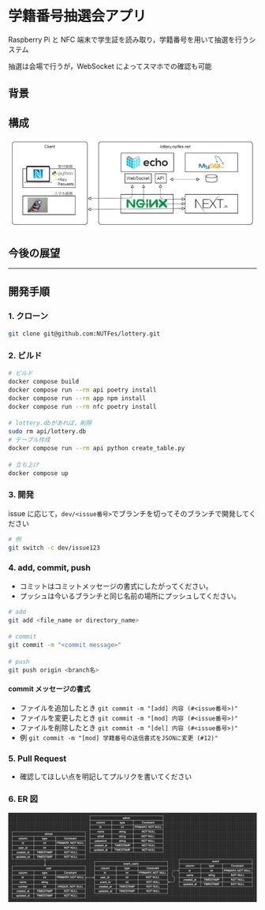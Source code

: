 # 学籍番号抽選会アプリ

Raspberry Pi と NFC 端末で学生証を読み取り，学籍番号を用いて抽選を行うシステム

抽選は会場で行うが，WebSocket によってスマホでの確認も可能

## 背景

## 構成

![lottery_diagram.png](docs/lottery_diagram.png)

## 今後の展望

---

## 開発手順

### 1. クローン

```bash
git clone git@github.com:NUTFes/lottery.git
```

### 2. ビルド

```bash
# ビルド
docker compose build
docker compose run --rm api poetry install
docker compose run --rm app npm install
docker compose run --rm nfc poetry install

# lottery.dbがあれば，削除
sudo rm api/lottery.db
# テーブル作成
docker compose run --rm api python create_table.py

# 立ち上げ
docker compose up
```

### 3. 開発

issue に応じて，`dev/<issue番号>`でブランチを切ってそのブランチで開発してください

```bash
# 例
git switch -c dev/issue123
```

### 4. add, commit, push

- コミットはコミットメッセージの書式にしたがってください。
- プッシュは今いるブランチと同じ名前の場所にプッシュしてください。

```bash
# add
git add <file_name or directory_name>

# commit
git commit -m "<commit message>"

# push
git push origin <branch名>
```

#### commit メッセージの書式

- ファイルを追加したとき
  `git commit -m "[add] 内容 (#<issue番号>)"`
- ファイルを変更したとき
  `git commit -m "[mod] 内容 (#<issue番号>)"`
- ファイルを削除したとき
  `git commit -m "[del] 内容 (#<issue番号>)"`
- 例
  `git commit -m "[mod] 学籍番号の送信書式をJSONに変更 (#12)"`

### 5. Pull Request

- 確認してほしい点を明記してプルリクを書いてください

### 6. ER 図

![image](docs/lottery_er.png)
